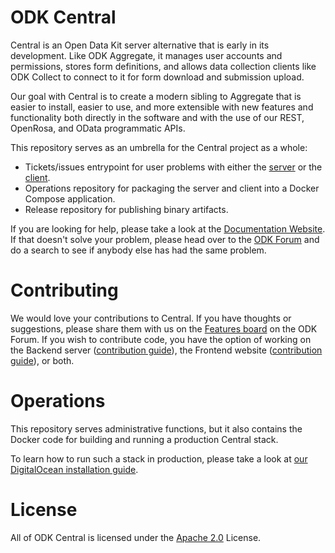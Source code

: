 ODK Central
===========

Central is an Open Data Kit server alternative that is early in its development. Like ODK Aggregate, it manages user accounts and permissions, stores form definitions, and allows data collection clients like ODK Collect to connect to it for form download and submission upload.

Our goal with Central is to create a modern sibling to Aggregate that is easier to install, easier to use, and more extensible with new features and functionality both directly in the software and with the use of our REST, OpenRosa, and OData programmatic APIs.

This repository serves as an umbrella for the Central project as a whole:

* Tickets/issues entrypoint for user problems with either the [server](https://github.com/opendatakit/central-backend) or the [client](https://github.com/opendatakit/central-frontend).
* Operations repository for packaging the server and client into a Docker Compose application.
* Release repository for publishing binary artifacts.

If you are looking for help, please take a look at the [Documentation Website](https://docs.opendatakit.org/central-intro/). If that doesn't solve your problem, please head over to the [ODK Forum](https://forum.opendatakit.org) and do a search to see if anybody else has had the same problem.

Contributing
============

We would love your contributions to Central. If you have thoughts or suggestions, please share them with us on the [Features board](https://forum.opendatakit.org/c/features) on the ODK Forum. If you wish to contribute code, you have the option of working on the Backend server ([contribution guide](https://github.com/opendatakit/central-backend/blob/master/CONTRIBUTING.md)), the Frontend website ([contribution guide](https://github.com/opendatakit/central-frontend/blob/master/CONTRIBUTING.md)), or both.

Operations
==========

This repository serves administrative functions, but it also contains the Docker code for building and running a production Central stack.

To learn how to run such a stack in production, please take a look at [our DigitalOcean installation guide](https://docs.opendatakit.org/central-install-digital-ocean/).

License
=======

All of ODK Central is licensed under the [Apache 2.0](https://raw.githubusercontent.com/opendatakit/central/master/LICENSE) License.

